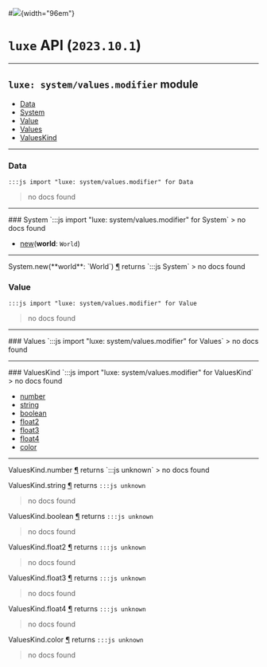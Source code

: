 #![](../../../../../../images/luxe-dark.svg){width="96em"}

# `luxe` API (`2023.10.1`)  


---

## `luxe: system/values.modifier` module

- [Data](#data)   
- [System](#system)   
- [Value](#value)   
- [Values](#values)   
- [ValuesKind](#valueskind)   

---

### Data
`:::js import "luxe: system/values.modifier" for Data`
> no docs found


<hr/>
### System
`:::js import "luxe: system/values.modifier" for System`
> no docs found

- [new](#System.new)(**world**: `World`)

<hr/>
<endpoint module="luxe: system/values.modifier" class="System" signature="new(world : World)"></endpoint>
<signature id="System.new">System.new(**world**: `World`)
<a class="headerlink" href="#System.new" title="Permanent link">¶</a></signature>
<span class='api_ret'>returns</span> `:::js System`
> no docs found   

### Value
`:::js import "luxe: system/values.modifier" for Value`
> no docs found


<hr/>
### Values
`:::js import "luxe: system/values.modifier" for Values`
> no docs found


<hr/>
### ValuesKind
`:::js import "luxe: system/values.modifier" for ValuesKind`
> no docs found

- [number](#ValuesKind.number)
- [string](#ValuesKind.string)
- [boolean](#ValuesKind.boolean)
- [float2](#ValuesKind.float2)
- [float3](#ValuesKind.float3)
- [float4](#ValuesKind.float4)
- [color](#ValuesKind.color)

<hr/>
<endpoint module="luxe: system/values.modifier" class="ValuesKind" signature="number"></endpoint>
<signature id="ValuesKind.number">ValuesKind.number
<a class="headerlink" href="#ValuesKind.number" title="Permanent link">¶</a></signature>
<span class='api_ret'>returns</span> `:::js unknown`
> no docs found   

<endpoint module="luxe: system/values.modifier" class="ValuesKind" signature="string"></endpoint>
<signature id="ValuesKind.string">ValuesKind.string
<a class="headerlink" href="#ValuesKind.string" title="Permanent link">¶</a></signature>
<span class='api_ret'>returns</span> `:::js unknown`
> no docs found   

<endpoint module="luxe: system/values.modifier" class="ValuesKind" signature="boolean"></endpoint>
<signature id="ValuesKind.boolean">ValuesKind.boolean
<a class="headerlink" href="#ValuesKind.boolean" title="Permanent link">¶</a></signature>
<span class='api_ret'>returns</span> `:::js unknown`
> no docs found   

<endpoint module="luxe: system/values.modifier" class="ValuesKind" signature="float2"></endpoint>
<signature id="ValuesKind.float2">ValuesKind.float2
<a class="headerlink" href="#ValuesKind.float2" title="Permanent link">¶</a></signature>
<span class='api_ret'>returns</span> `:::js unknown`
> no docs found   

<endpoint module="luxe: system/values.modifier" class="ValuesKind" signature="float3"></endpoint>
<signature id="ValuesKind.float3">ValuesKind.float3
<a class="headerlink" href="#ValuesKind.float3" title="Permanent link">¶</a></signature>
<span class='api_ret'>returns</span> `:::js unknown`
> no docs found   

<endpoint module="luxe: system/values.modifier" class="ValuesKind" signature="float4"></endpoint>
<signature id="ValuesKind.float4">ValuesKind.float4
<a class="headerlink" href="#ValuesKind.float4" title="Permanent link">¶</a></signature>
<span class='api_ret'>returns</span> `:::js unknown`
> no docs found   

<endpoint module="luxe: system/values.modifier" class="ValuesKind" signature="color"></endpoint>
<signature id="ValuesKind.color">ValuesKind.color
<a class="headerlink" href="#ValuesKind.color" title="Permanent link">¶</a></signature>
<span class='api_ret'>returns</span> `:::js unknown`
> no docs found   

